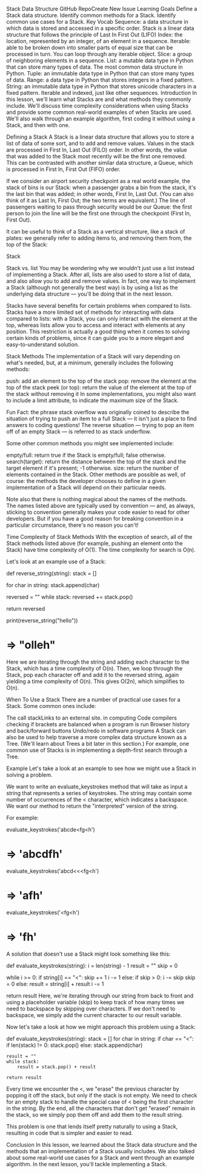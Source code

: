 Stack Data Structure
GitHub RepoCreate New Issue
Learning Goals
Define a Stack data structure.
Identify common methods for a Stack.
Identify common use cases for a Stack.
Key Vocab
Sequence: a data structure in which data is stored and accessed in a specific order.
Stack is a linear data structure that follows the principle of Last In First Out (LIFO)
Index: the location, represented by an integer, of an element in a sequence.
Iterable: able to be broken down into smaller parts of equal size that can be processed in turn. You can loop through any iterable object.
Slice: a group of neighboring elements in a sequence.
List: a mutable data type in Python that can store many types of data. The most common data structure in Python.
Tuple: an immutable data type in Python that can store many types of data.
Range: a data type in Python that stores integers in a fixed pattern.
String: an immutable data type in Python that stores unicode characters in a fixed pattern. Iterable and indexed, just like other sequences.
Introduction
In this lesson, we'll learn what Stacks are and what methods they commonly include. We'll discuss time complexity considerations when using Stacks and provide some common real-world examples of when Stacks are used. We'll also walk through an example algorithm, first coding it without using a Stack, and then with one.

Defining a Stack
A Stack is a linear data structure that allows you to store a list of data of some sort, and to add and remove values. Values in the stack are processed in First In, Last Out (FILO) order. In other words, the value that was added to the Stack most recently will be the first one removed. This can be contrasted with another similar data structure, a Queue, which is processed in First In, First Out (FIFO) order.

If we consider an airport security checkpoint as a real world example, the stack of bins is our Stack: when a passenger grabs a bin from the stack, it's the last bin that was added; in other words, First In, Last Out. (You can also think of it as Last In, First Out; the two terms are equivalent.) The line of passengers waiting to pass through security would be our Queue: the first person to join the line will be the first one through the checkpoint (First In, First Out).

It can be useful to think of a Stack as a vertical structure, like a stack of plates: we generally refer to adding items to, and removing them from, the top of the Stack:

Stack

Stack vs. list
You may be wondering why we wouldn't just use a list instead of implementing a Stack. After all, lists are also used to store a list of data, and also allow you to add and remove values. In fact, one way to implement a Stack (although not generally the best way) is by using a list as the underlying data structure — you'll be doing that in the next lesson.

Stacks have several benefits for certain problems when compared to lists. Stacks have a more limited set of methods for interacting with data compared to lists: with a Stack, you can only interact with the element at the top, whereas lists allow you to access and interact with elements at any position. This restriction is actually a good thing when it comes to solving certain kinds of problems, since it can guide you to a more elegant and easy-to-understand solution.

Stack Methods
The implementation of a Stack will vary depending on what's needed, but, at a minimum, generally includes the following methods:

push: add an element to the top of the stack
pop: remove the element at the top of the stack
peek (or top): return the value of the element at the top of the stack without removing it
In some implementations, you might also want to include a limit attribute, to indicate the maximum size of the Stack.

Fun Fact: the phrase stack overflow was originally coined to describe the situation of trying to push an item to a full Stack — it isn't just a place to find answers to coding questions! The reverse situation — trying to pop an item off of an empty Stack — is referred to as stack underflow.

Some other common methods you might see implemented include:

empty/full: return true if the Stack is empty/full; false otherwise.
search(target): return the distance between the top of the stack and the target element if it's present; -1 otherwise.
size: return the number of elements contained in the Stack.
Other methods are possible as well, of course: the methods the developer chooses to define in a given implementation of a Stack will depend on their particular needs.

Note also that there is nothing magical about the names of the methods. The names listed above are typically used by convention — and, as always, sticking to convention generally makes your code easier to read for other developers. But if you have a good reason for breaking convention in a particular circumstance, there's no reason you can't!

Time Complexity of Stack Methods
With the exception of search, all of the Stack methods listed above (for example, pushing an element onto the Stack) have time complexity of O(1). The time complexity for search is O(n).

Let's look at an example use of a Stack:

def reverse_string(string):
  stack = []

  for char in string:
    stack.append(char)

  reversed = ""
  while stack:
    reversed += stack.pop()

  return reversed


print(reverse_string("hello"))
# => "olleh"

Here we are iterating through the string and adding each character to the Stack, which has a time complexity of O(n). Then, we loop through the Stack, pop each character off and add it to the reversed string, again yielding a time complexity of O(n). This gives O(2n), which simplifies to O(n).

When To Use a Stack
There are a number of practical use cases for a Stack. Some common ones include:

The call stackLinks to an external site. in computing
Code compilers checking if brackets are balanced when a program is run
Browser history and back/forward buttons
Undo/redo in software programs
A Stack can also be used to help traverse a more complex data structure known as a Tree. (We'll learn about Trees a bit later in this section.) For example, one common use of Stacks is in implementing a depth-first search through a Tree.

Example
Let's take a look at an example to see how we might use a Stack in solving a problem.

We want to write an evaluate_keystrokes method that will take as input a string that represents a series of keystrokes. The string may contain some number of occurrences of the < character, which indicates a backspace. We want our method to return the "interpreted" version of the string.

For example:

evaluate_keystrokes('abcde<fg<h')
# => 'abcdfh'

evaluate_keystrokes('abcd<<<fg<h')
# => 'afh'

evaluate_keystrokes('<fg<h')
# => 'fh'
A solution that doesn't use a Stack might look something like this:

def evaluate_keystrokes(string):
  i = len(string) - 1
  result = ""
  skip = 0

  while i >= 0:
    if string[i] == "<":
      skip += 1
      i -= 1
    else:
      if skip > 0:
        i -= skip
        skip = 0
      else:
        result = string[i] + result
        i -= 1

  return result
Here, we're iterating through our string from back to front and using a placeholder variable (skip) to keep track of how many times we need to backspace by skipping over characters. If we don't need to backspace, we simply add the current character to our result variable.

Now let's take a look at how we might approach this problem using a Stack:

def evaluate_keystrokes(string):
    stack = []
    for char in string:
        if char == "<":
            if len(stack) != 0:
                stack.pop()
        else:
            stack.append(char)

    result = ""
    while stack:
        result = stack.pop() + result

    return result
Every time we encounter the <, we "erase" the previous character by popping it off the stack, but only if the stack is not empty. We need to check for an empty stack to handle the special case of < being the first character in the string. By the end, all the characters that don't get "erased" remain in the stack, so we simply pop them off and add them to the result string.

This problem is one that lends itself pretty naturally to using a Stack, resulting in code that is simpler and easier to read.

Conclusion
In this lesson, we learned about the Stack data structure and the methods that an implementation of a Stack usually includes. We also talked about some real-world use cases for a Stack and went through an example algorithm. In the next lesson, you'll tackle implementing a Stack.


